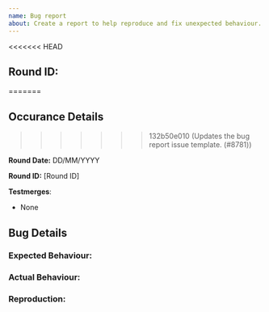 ```yaml
---
name: Bug report
about: Create a report to help reproduce and fix unexpected behaviour.
---
```

<<<<<<< HEAD
<!-- Write **BELOW** The Headers and **ABOVE** The comments else it may not be viewable -->
## Round ID:

<!--- **INCLUDE THE ROUND ID**
If you discovered this issue from playing beestation hosted servers:-->
=======

## Occurance Details
<!-- **INCLUDE THE ROUND ID AND THE ROUND DATE**-->
<!-- If you discovered this issue from playing beestation hosted servers:-->
>>>>>>> 132b50e010 (Updates the bug report issue template. (#8781))

**Round Date:** DD/MM/YYYY

**Round ID:** [Round ID]

**Testmerges**:
- None

<!-- If you're certain the issue is to be caused by a test merge [OOC tab -> Show Server Revision], report it in the pull request's comment section rather than on the tracker(If you're unsure you can refer to the issue number by prefixing said number with #. The issue number can be found beside the title after submitting it to the tracker).If no testmerges are active, feel free to remove this section. -->

## Bug Details

### Expected Behaviour:

<!--What behaviour did you expect to occur?-->

### Actual Behaviour:

<!--What behaviour occurred?-->

### Reproduction:

<!-- Explain your issue in detail, including the steps to reproduce it. Issues without proper reproduction steps or explanation are open to being ignored/closed by maintainers.-->

<!-- **For Admins:** Oddities induced by var-edits and other admin tools are not necessarily bugs. Verify that your issues occur under regular circumstances before reporting them. -->
